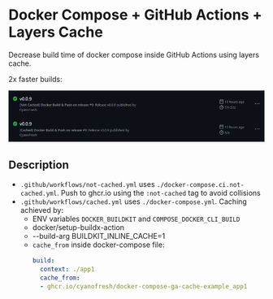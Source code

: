Docker Compose + GitHub Actions + Layers Cache
===

Decrease build time of docker compose inside GitHub Actions using layers cache.

2x faster builds:

![Image of Build time](./.github/build_time.png)

## Description

* `.github/workflows/not-cached.yml` uses `./docker-compose.ci.not-cached.yml`. Push to ghcr.io using the `:not-cached`
  tag to avoid collisions
* `.github/workflows/cached.yml` uses `./docker-compose.yml`. Caching achieved by:
    * ENV variables `DOCKER_BUILDKIT` and `COMPOSE_DOCKER_CLI_BUILD`
    * docker/setup-buildx-action
    * --build-arg BUILDKIT_INLINE_CACHE=1
    * `cache_from` inside docker-compose file:
      ```yml
      build:
        context: ./app1
        cache_from:
        - ghcr.io/cyanofresh/docker-compose-ga-cache-example_app1
      ```
